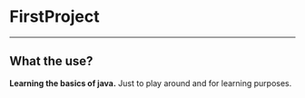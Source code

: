 # FirstProject
---
## What the use?
**Learning the basics of java.**
Just to play around and for learning purposes.
